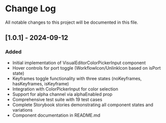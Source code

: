 # Change Log

All notable changes to this project will be documented in this file.

## [1.0.1] - 2024-09-12

### Added

- Initial implementation of VisualEditorColorPickerInput component
- Hover controls for port toggle (WorkflowIcon/UnlinkIcon based on isPort state)
- Keyframes toggle functionality with three states (noKeyframes, hasKeyframes, isKeyframe)
- Integration with ColorPickerInput for color selection
- Support for alpha channel via alphaEnabled prop
- Comprehensive test suite with 19 test cases
- Complete Storybook stories demonstrating all component states and variations
- Component documentation in README.md